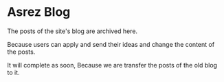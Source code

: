 # Asrez Blog

The posts of the site's blog are archived here.

Because users can apply and send their ideas and change the content of the posts.

It will complete as soon, Because we are transfer the posts of the old blog to it.
